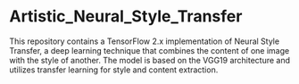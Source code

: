 # Artistic_Neural_Style_Transfer
This repository contains a TensorFlow 2.x implementation of Neural Style Transfer, a deep learning technique that combines the content of one image with the style of another. The model is based on the VGG19 architecture and utilizes transfer learning for style and content extraction.
